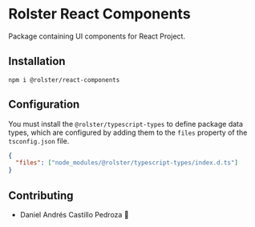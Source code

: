 # Rolster React Components

Package containing UI components for React Project.

## Installation

```
npm i @rolster/react-components
```

## Configuration

You must install the `@rolster/typescript-types` to define package data types, which are configured by adding them to the `files` property of the `tsconfig.json` file.

```json
{
  "files": ["node_modules/@rolster/typescript-types/index.d.ts"]
}
```

## Contributing

- Daniel Andrés Castillo Pedroza :rocket:
